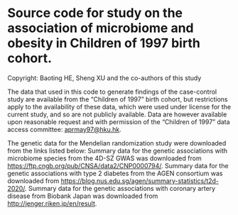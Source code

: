 # Source code for study on the association of microbiome and obesity in Children of 1997 birth cohort.
Copyright: Baoting HE, Sheng XU and the co-authors of this study

The data that used in this code to generate findings of the case-control study are available from the “Children of 1997” birth cohort, but restrictions apply to the availability of these data, which were used under license for the current study, and so are not publicly available. Data are however available upon reasonable request and with permission of the “Children of 1997” data access committee: aprmay97@hku.hk. 

The genetic data for the Mendelian randomization study were downloaded from the links listed below:
Summary data for the genetic associations with microbiome species from the 4D-SZ GWAS was downloaded from https://ftp.cngb.org/pub/CNSA/data2/CNP0000794/.
Summary data for the genetic associations with type 2 diabetes from the AGEN consortium was downloaded from https://blog.nus.edu.sg/agen/summary-statistics/t2d-2020/. 
Summary data for the genetic associations with coronary artery disease from Biobank Japan was downloaded from http://jenger.riken.jp/en/result.


